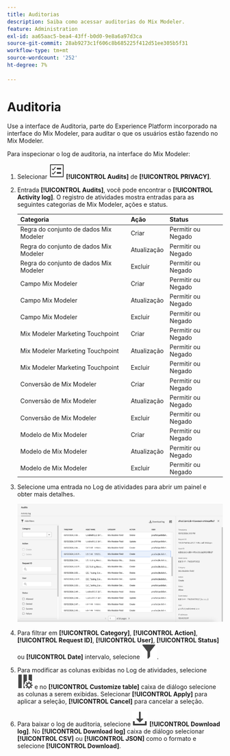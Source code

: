 ```yaml
---
title: Auditorias
description: Saiba como acessar auditorias do Mix Modeler.
feature: Administration
exl-id: aa65aac5-bea4-43ff-b0d0-9e8a6a97d3ca
source-git-commit: 28ab9273c1f606c8b685225f412d51ee305b5f31
workflow-type: tm+mt
source-wordcount: '252'
ht-degree: 7%

---
```


# Auditoria

Use a interface de Auditoria, parte do Experience Platform incorporado na interface do Mix Modeler, para auditar o que os usuários estão fazendo no Mix Modeler.

Para inspecionar o log de auditoria, na interface do Mix Modeler:

1. Selecionar ![Lista de tarefas](/help/assets/icons/TaskList.svg) **[!UICONTROL Audits]** de **[!UICONTROL PRIVACY]**.

1. Entrada **[!UICONTROL Audits]**, você pode encontrar o **[!UICONTROL Activity log]**. O registro de atividades mostra entradas para as seguintes categorias de Mix Modeler, ações e status.

   | Categoria | Ação | Status |
   |---|---|---|
   | Regra do conjunto de dados Mix Modeler | Criar | Permitir ou Negado |
   | Regra do conjunto de dados Mix Modeler | Atualização | Permitir ou Negado |
   | Regra do conjunto de dados Mix Modeler | Excluir | Permitir ou Negado |
   | Campo Mix Modeler | Criar | Permitir ou Negado |
   | Campo Mix Modeler | Atualização | Permitir ou Negado |
   | Campo Mix Modeler | Excluir | Permitir ou Negado |
   | Mix Modeler Marketing Touchpoint | Criar | Permitir ou Negado |
   | Mix Modeler Marketing Touchpoint | Atualização | Permitir ou Negado |
   | Mix Modeler Marketing Touchpoint | Excluir | Permitir ou Negado |
   | Conversão de Mix Modeler | Criar | Permitir ou Negado |
   | Conversão de Mix Modeler | Atualização | Permitir ou Negado |
   | Conversão de Mix Modeler | Excluir | Permitir ou Negado |
   | Modelo de Mix Modeler | Criar | Permitir ou Negado |
   | Modelo de Mix Modeler | Atualização | Permitir ou Negado |
   | Modelo de Mix Modeler | Excluir | Permitir ou Negado |

1. Selecione uma entrada no Log de atividades para abrir um painel e obter mais detalhes.

   ![Auditoria de Mix Modeler](/help/assets/mix-modeler-audit.png)

1. Para filtrar em **[!UICONTROL Category]**, **[!UICONTROL Action]**, **[!UICONTROL Request ID]**, **[!UICONTROL User]**, **[!UICONTROL Status]** ou **[!UICONTROL Date]** intervalo, selecione ![Filtro](/help/assets/icons/Filter.svg).

1. Para modificar as colunas exibidas no Log de atividades, selecione ![Colunas](/help/assets/icons/ColumnSetting.svg) e no **[!UICONTROL Customize table]** caixa de diálogo selecione as colunas a serem exibidas. Selecionar **[!UICONTROL Apply]** para aplicar a seleção, **[!UICONTROL Cancel]** para cancelar a seleção.

1. Para baixar o log de auditoria, selecione ![Baixar](/help/assets/icons/Download.svg) **[!UICONTROL Download log]**. No **[!UICONTROL Download log]** caixa de diálogo selecionar **[!UICONTROL CSV]** ou **[!UICONTROL JSON]** como o formato e selecione **[!UICONTROL Download]**.

